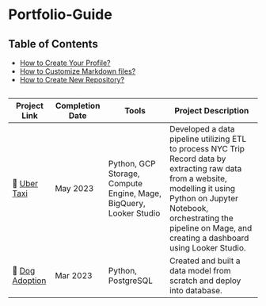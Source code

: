 # Portfolio-Guide
## Table of Contents
- [How to Create Your Profile?](#how-to-create-your-profile)
- [How to Customize Markdown files?](#how-to-customize-markdown-files)
- [How to Create New Repository?](#how-to-create-new-repository)

##
| Project Link | Completion Date | Tools | Project Description | 
|---|---|---|---|
| 🚗 [Uber Taxi](https://github.com/katiehuangx/data-engineering/tree/main/Uber%20Project) | May 2023 | Python, GCP Storage, Compute Engine, Mage, BigQuery, Looker Studio | Developed a data pipeline utilizing ETL to process NYC Trip Record data by extracting raw data from a website, modelling it using Python on Jupyter Notebook, orchestrating the pipeline on Mage, and creating a dashboard using Looker Studio. |
| 🐶 [Dog Adoption](https://github.com/katiehuangx/data-engineering/tree/main/Dog%20Adoption) | Mar 2023 |Python, PostgreSQL | Created and built a data model from scratch and deploy into database. |
